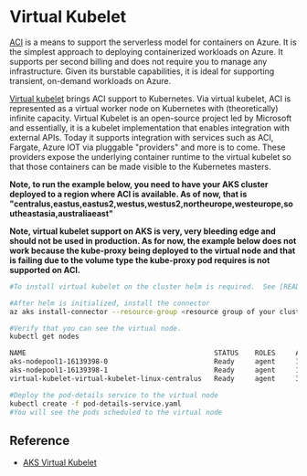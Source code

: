 # Virtual Kubelet #

[ACI](https://docs.microsoft.com/en-ca/azure/container-instances/) is a means to support the serverless model for containers on Azure.  It is the simplest approach to deploying containerized workloads on Azure.  It supports per second billing and does not require you to manage any infrastructure.  Given its burstable capabilities, it is ideal for supporting transient, on-demand workloads on Azure.

[Virtual kubelet](https://github.com/virtual-kubelet/virtual-kubelet) brings ACI support to Kubernetes.  Via virtual kubelet, ACI is represented as a virtual worker node on Kubernetes with (theoretically) infinite capacity. Virtual Kubelet is an open-source project led by Microsoft and essentially, it is a kubelet implementation that enables integration with external APIs. Today it supports integration with services such as ACI, Fargate, Azure IOT via pluggable "providers" and more is to come.  These providers expose the underlying container runtime to the virtual kubelet so that those containers can be made visible to the Kubernetes masters.

**Note, to run the example below, you need to have your AKS cluster deployed to a region where ACI is available.  As of now, that is "centralus,eastus,eastus2,westus,westus2,northeurope,westeurope,southeastasia,australiaeast"**

**Note, virtual kubelet support on AKS is very, very bleeding edge and should not be used in production.  As for now, the example below does not work because the kube-proxy being deployed to the virtual node and that is failing due to the volume type the kube-proxy pod requires is not supported on ACI.**

```sh
#To install virtual kubelet on the cluster helm is required.  See [README.md](../helm/README.md) for instructions on setting up helm on the cluster.

#After helm is initialized, install the connector
az aks install-connector --resource-group <resource group of your cluster> --name <name of your aks cluster> --connector-name virtual-kubelet --os-type Linux

#Verify that you can see the virtual node.
kubectl get nodes

NAME                                              STATUS    ROLES     AGE       VERSION
aks-nodepool1-16139398-0                          Ready     agent     10m       v1.11.2
aks-nodepool1-16139398-1                          Ready     agent     10m       v1.11.2
virtual-kubelet-virtual-kubelet-linux-centralus   Ready     agent     3m        v1.11.2

#Deploy the pod-details service to the virtual node
kubectl create -f pod-details-service.yaml
#You will see the pods scheduled to the virtual node
```

## Reference ##

* [AKS Virtual Kubelet](https://docs.microsoft.com/en-us/azure/aks/virtual-kubelet)

